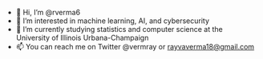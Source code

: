 - 👋 Hi, I’m @rverma6
- 👀 I’m interested in machine learning, AI, and cybersecurity
- 🌱 I’m currently studying statistics and computer science at the University of Illinois Urbana-Champaign
- 📫 You can reach me on Twitter @vermray or rayvaverma18@gmail.com

<!---
rverma6/rverma6 is a ✨ special ✨ repository because its `README.md` (this file) appears on your GitHub profile.
You can click the Preview link to take a look at your changes.
--->
